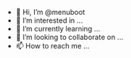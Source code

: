 - 👋 Hi, I’m @menuboot
- 👀 I’m interested in ...
- 🌱 I’m currently learning ...
- 💞️ I’m looking to collaborate on ...
- 📫 How to reach me ...

<!---
menuboot/menuboot is a ✨ special ✨ repository because its `README.md` (this file) appears on your GitHub profile.
You can click the Preview link to take a look at your changes.
--->
